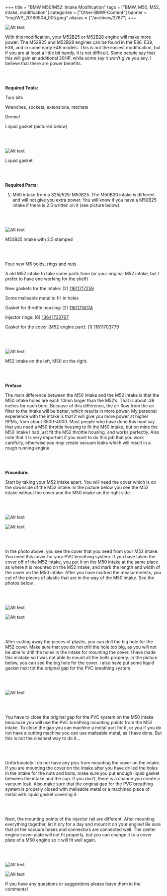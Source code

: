 +++
title = "BMW M50/M52: Intake Modification"
tags = ["BMW, M50, M52, intake, modification"]
categories = ["Other-BMW-Content"]
banner = "img/WP_20160504_005.jpeg"
aliases = ["/archives/2787"]
+++

![Alt text](https://e39source.com/wp-content/uploads/2016/06/WP_20160504_005.jpg)

With this modification, your M52B25 or M52B28 engine will make more power. The M52B25 and M52B28 engines can be found in the E36, E39, E38, and in some early E46 models.  This is not the easiest modification, but if you are at least a little bit handy, it is not difficult.  Some people say that this will gain an additional 20HP, while some say it won’t give you any. I believe that there are power benefits.

&nbsp;<br/><br/>

**Required Tools:**

Torx bits

Wrenches, sockets, extensions, ratchets

Dremel

Liquid gasket (pictured below)

&nbsp;<br/><br/>

![Alt text](https://e39source.com/wp-content/uploads/2016/06/LIQUIDGASKET_1.jpg)

Liquid gasket.

&nbsp;<br/><br/>

**Required Parts:**

1. M50 intake from a 325i/525i M50B25. The M50B20 intake is different and will not give you extra power. You will know if you have a M50B25 intake if there is 2.5 written on it (see picture below).

&nbsp;<br/><br/>

![Alt text](https://e39source.com/wp-content/uploads/2016/06/DSC_8207.jpg)

M50B25 intake with 2.5 stamped

&nbsp;<br/><br/>

Four new M6 bolds, rings and nuts

A old M52 intake to take some parts from (or your original M52 intake, but I prefer to have one working for the shelf)

New gaskets for the intake:  (2) [11611717259](https://click.linksynergy.com/deeplink?id=1vz0CwG/oc8&mid=43304&murl=https%3A%2F%2Fwww.ecstuning.com%2FSearch%2FSiteSearch%2F11611717259%2F)

Some malleable metal to fill in holes

Gasket for throttle housing: (2) [11611716174](https://click.linksynergy.com/deeplink?id=1vz0CwG/oc8&mid=43304&murl=https%3A%2F%2Fwww.ecstuning.com%2FSearch%2FSiteSearch%2F11611716174%2F)

Injector rings: (6) [13641730767](https://click.linksynergy.com/deeplink?id=1vz0CwG/oc8&mid=43304&murl=https%3A%2F%2Fwww.ecstuning.com%2FSearch%2FSiteSearch%2F13641730767%2F)

Gasket for the cover (M52 engine part): (1) [11611703779](https://click.linksynergy.com/deeplink?id=1vz0CwG/oc8&mid=43304&murl=https%3A%2F%2Fwww.ecstuning.com%2FSearch%2FSiteSearch%2F11611703779%2F)

&nbsp;<br/><br/>

![Alt text](https://e39source.com/wp-content/uploads/2016/06/DSC_8203.jpg)

M52 intake on the left, M50 on the right.

&nbsp;<br/><br/>

**Preface**

The main difference between the M50 intake and the M52 intake is that the M50 intake holes are each 10mm larger than the M52’s. That is about .39 inches for each bore. Because of this difference, the air flow from the air filter to the intake will be better, which results in more power. My personal experience with the intake is that it will give you more power at higher RPMs, from about 3500-4000. Most people who have done this mod say that you need a M50 throttle housing to fit the M50 intake, but on mine the M50 intake I had just fit the M52 throttle housing, and works perfectly. Also note that it is very important if you want to do this job that you work carefully, otherwise you may create vacuum leaks which will result in a rough running engine.

&nbsp;<br/><br/>

**Procedure:**

Start by taking your M52 intake apart. You will need the cover which is on the downside of the M52 intake. In the picture below you see the M52 intake without the cover and the M50 intake on the right side.

&nbsp;<br/><br/>

![Alt text](https://e39source.com/wp-content/uploads/2016/06/DSC_8204.jpg)

![Alt text](https://e39source.com/wp-content/uploads/2016/06/DSC_8210.jpg)

&nbsp;<br/><br/>

In the photo above, you see the cover that you need from your M52 intake. You need this cover for your PVC breathing system. If you have taken the cover off of the M52 intake, you put it on the M50 intake at the same place as where it is mounted on the M52 intake, and mark the length and width of the cover on the M50 intake. After you have marked the measurements, you cut of the pieces of plastic that are in the way of the M50 intake. See the photos below.

&nbsp;<br/><br/>

![Alt text](https://e39source.com/wp-content/uploads/2016/06/DSC_8205.jpg)

![Alt text](https://e39source.com/wp-content/uploads/2016/06/DSC_8206-1.jpg)

&nbsp;<br/><br/>

After cutting away the pieces of plastic, you can drill the big hole for the M52 cover. Make sure that you do not drill the hole too big, as you will not be able to drill the holes in the intake for mounting the cover. I have made this mistake so I was not able to mount all the bolts properly. In the picture below, you can see the big hole for the cover. I also have put some liquid gasket next tot the original gap for the PVC breathing system.

&nbsp;<br/><br/>

![Alt text](https://e39source.com/wp-content/uploads/2016/06/DSC_8211.jpg)

&nbsp;<br/><br/>

You have to close the original gap for the PVC system on the M50 intake beacause you will use the PVC breathing mounting points from the M52 intake. To close the gap you can machine a metal part for it, or you if you do not have a cutting machine you can use malleable metal, as I have done. But this is not the cleanest way to do it…

&nbsp;<br/><br/>

Unfortunately I do not have any pics from mounting the cover on the intake. If you are mounting the cover on the intake after you have drilled the holes in the intake for the nuts and bolts, make sure you put enough liquid gasket between the intake and the cap. If you don’t, there is a chance you create a vacuum leak. Also make sure that the original gap for the PVC breathing system is properly closed with malleable metal or a machined piece of metal with liquid gasket covering it.

&nbsp;<br/><br/>

Next, the mounting points of the injector rail are different. After mounting everything together, let it dry for a day and mount it on your engine! Be sure that all the vacuum hoses and connectors are connected well. The center engine cover-plate will not fit properly, but you can change it to a cover plate of a M50 engine so it will fit well again.

&nbsp;<br/><br/>

![Alt text](https://e39source.com/wp-content/uploads/2016/06/WP_20160503_010.jpg)

![Alt text](https://e39source.com/wp-content/uploads/2016/06/WP_20160504_005.jpg)

If you have any questions or suggestions please leave them in the comments!

&nbsp;<br/><br/>

